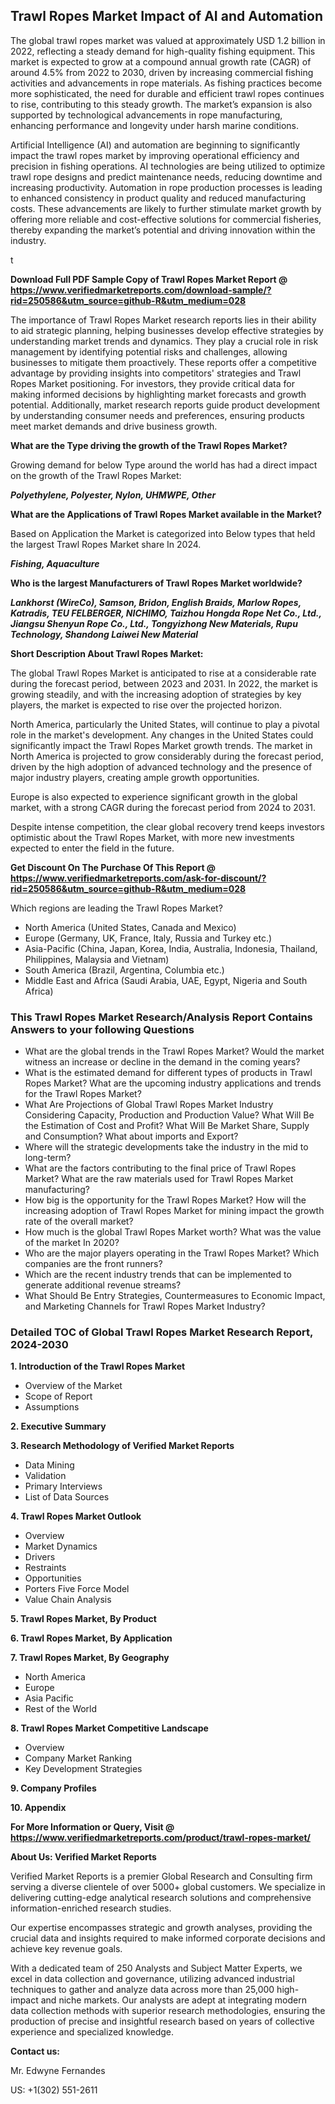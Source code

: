 <h2>Trawl Ropes Market Impact of AI and Automation</h2><p>The global trawl ropes market was valued at approximately USD 1.2 billion in 2022, reflecting a steady demand for high-quality fishing equipment. This market is expected to grow at a compound annual growth rate (CAGR) of around 4.5% from 2022 to 2030, driven by increasing commercial fishing activities and advancements in rope materials. As fishing practices become more sophisticated, the need for durable and efficient trawl ropes continues to rise, contributing to this steady growth. The market’s expansion is also supported by technological advancements in rope manufacturing, enhancing performance and longevity under harsh marine conditions.</p><p>Artificial Intelligence (AI) and automation are beginning to significantly impact the trawl ropes market by improving operational efficiency and precision in fishing operations. AI technologies are being utilized to optimize trawl rope designs and predict maintenance needs, reducing downtime and increasing productivity. Automation in rope production processes is leading to enhanced consistency in product quality and reduced manufacturing costs. These advancements are likely to further stimulate market growth by offering more reliable and cost-effective solutions for commercial fisheries, thereby expanding the market’s potential and driving innovation within the industry.</p>t</p><p id="" class=""><strong>Download Full PDF Sample Copy of Trawl Ropes Market Report @ <a href="https://www.verifiedmarketreports.com/download-sample/?rid=250586&utm_source=github-R&utm_medium=028" target="_blank">https://www.verifiedmarketreports.com/download-sample/?rid=250586&utm_source=github-R&utm_medium=028</a></strong></p><p>The importance of&nbsp;Trawl Ropes Market research reports lies in their ability to aid strategic planning, helping businesses develop effective strategies by understanding market trends and dynamics. They play a crucial role in risk management by identifying potential risks and challenges, allowing businesses to mitigate them proactively. These reports offer a competitive advantage by providing insights into competitors' strategies and Trawl Ropes Market positioning. For investors, they provide critical data for making informed decisions by highlighting market forecasts and growth potential. Additionally, market research reports guide product development by understanding consumer needs and preferences, ensuring products meet market demands and drive business growth.</p><p><strong>What are the&nbsp;Type driving the growth of the Trawl Ropes Market?</strong></p><p id="" class="">Growing demand for below Type around the world has had a direct impact on the growth of the Trawl Ropes Market:</p><em><strong>Polyethylene, Polyester, Nylon, UHMWPE, Other</strong></em></p><strong>What are the&nbsp;Applications&nbsp;of Trawl Ropes Market available in the Market?</strong></p><p id="" class="">Based on Application the Market is categorized into Below types that held the largest Trawl Ropes Market share In 2024.</p><em><strong>Fishing, Aquaculture</strong></em></p><strong>Who is the largest Manufacturers of Trawl Ropes Market worldwide?</strong></p><p><em><strong>Lankhorst (WireCo), Samson, Bridon, English Braids, Marlow Ropes, Katradis, TEU FELBERGER, NICHIMO, Taizhou Hongda Rope Net Co., Ltd., Jiangsu Shenyun Rope Co., Ltd., Tongyizhong New Materials, Rupu Technology, Shandong Laiwei New Material</strong></em></p><p id="" class=""><strong>Short Description About Trawl Ropes Market:</strong></p><p>The global Trawl Ropes Market is anticipated to rise at a considerable rate during the forecast period, between 2023 and 2031. In 2022, the market is growing steadily, and with the increasing adoption of strategies by key players, the market is expected to rise over the projected horizon.</p><p>North America, particularly the United States, will continue to play a pivotal role in the market's development. Any changes in the United States could significantly impact the Trawl Ropes Market growth trends. The market in North America is projected to grow considerably during the forecast period, driven by the high adoption of advanced technology and the presence of major industry players, creating ample growth opportunities.</p><p>Europe is also expected to experience significant growth in the global market, with a strong CAGR during the forecast period from 2024 to 2031.</p><p>Despite intense competition, the clear global recovery trend keeps investors optimistic about the Trawl Ropes Market, with more new investments expected to enter the field in the future.</p><p id="" class=""><strong>Get Discount On The Purchase Of This Report @ <a href="https://www.verifiedmarketreports.com/ask-for-discount/?rid=250586&utm_source=github-R&utm_medium=028" target="_blank">https://www.verifiedmarketreports.com/ask-for-discount/?rid=250586&utm_source=github-R&utm_medium=028</a></strong></p>Which regions are leading the Trawl Ropes Market?</p><ul><li>North America (United States, Canada and Mexico)</li><li>Europe (Germany, UK, France, Italy, Russia and Turkey etc.)</li><li>Asia-Pacific (China, Japan, Korea, India, Australia, Indonesia, Thailand, Philippines, Malaysia and Vietnam)</li><li>South America (Brazil, Argentina, Columbia etc.)</li><li>Middle East and Africa (Saudi Arabia, UAE, Egypt, Nigeria and South Africa)</li></ul><h3 id="" class="">This Trawl Ropes Market Research/Analysis Report Contains Answers to your following Questions</h3><ul><li>What are the global trends in the Trawl Ropes Market? Would the market witness an increase or decline in the demand in the coming years?</li><li>What is the estimated demand for different types of products in Trawl Ropes Market? What are the upcoming industry applications and trends for the Trawl Ropes Market?</li><li>What Are Projections of Global Trawl Ropes Market Industry Considering Capacity, Production and Production Value? What Will Be the Estimation of Cost and Profit? What Will Be Market Share, Supply and Consumption? What about imports and Export?</li><li>Where will the strategic developments take the industry in the mid to long-term?</li><li>What are the factors contributing to the final price of Trawl Ropes Market? What are the raw materials used for Trawl Ropes Market manufacturing?</li><li>How big is the opportunity for the Trawl Ropes Market? How will the increasing adoption of Trawl Ropes Market for mining impact the growth rate of the overall market?</li><li>How much is the global Trawl Ropes Market worth? What was the value of the market In 2020?</li><li>Who are the major players operating in the Trawl Ropes Market? Which companies are the front runners?</li><li>Which are the recent industry trends that can be implemented to generate additional revenue streams?</li><li>What Should Be Entry Strategies, Countermeasures to Economic Impact, and Marketing Channels for Trawl Ropes Market Industry?</li></ul><h3 id="" class="">Detailed TOC of Global Trawl Ropes Market Research Report, 2024-2030</h3><p id="" class=""><strong>1. Introduction of the Trawl Ropes Market</strong></p><ul><li>Overview of the Market</li><li>Scope of Report</li><li>Assumptions</li></ul><p id="" class=""><strong>2. Executive Summary</strong></p><p id="" class=""><strong>3. Research Methodology of Verified Market Reports</strong></p><ul><li>Data Mining</li><li>Validation</li><li>Primary Interviews</li><li>List of Data Sources</li></ul><p id="" class=""><strong>4. Trawl Ropes Market Outlook</strong></p><ul><li>Overview</li><li>Market Dynamics</li><li>Drivers</li><li>Restraints</li><li>Opportunities</li><li>Porters Five Force Model</li><li>Value Chain Analysis</li></ul><p id="" class=""><strong>5. Trawl Ropes Market, By Product</strong></p><p id="" class=""><strong>6. Trawl Ropes Market, By Application</strong></p><p id="" class=""><strong>7. Trawl Ropes Market, By Geography</strong></p><ul><li>North America</li><li>Europe</li><li>Asia Pacific</li><li>Rest of the World</li></ul><p id="" class=""><strong>8. Trawl Ropes Market Competitive Landscape</strong></p><ul><li>Overview</li><li>Company Market Ranking</li><li>Key Development Strategies</li></ul><p id="" class=""><strong>9. Company Profiles</strong></p><p id="" class=""><strong>10. Appendix</strong></p><p id="" class=""><strong>For More Information or Query, Visit @ <a href="https://www.verifiedmarketreports.com/product/trawl-ropes-market/" target="_blank">https://www.verifiedmarketreports.com/product/trawl-ropes-market/</a></strong></p><p id="" class=""><strong>About Us: Verified Market Reports</strong></p><p id="" class="">Verified Market Reports is a premier Global Research and Consulting firm serving a diverse clientele of over 5000+ global customers. We specialize in delivering cutting-edge analytical research solutions and comprehensive information-enriched research studies.</p><p id="" class="">Our expertise encompasses strategic and growth analyses, providing the crucial data and insights required to make informed corporate decisions and achieve key revenue goals.</p><p id="" class="">With a dedicated team of 250 Analysts and Subject Matter Experts, we excel in data collection and governance, utilizing advanced industrial techniques to gather and analyze data across more than 25,000 high-impact and niche markets. Our analysts are adept at integrating modern data collection methods with superior research methodologies, ensuring the production of precise and insightful research based on years of collective experience and specialized knowledge.</p><p id="" class=""><strong>Contact us:</strong></p><p id="" class="">Mr. Edwyne Fernandes</p><p id="" class="">US: +1(302) 551-2611</p>